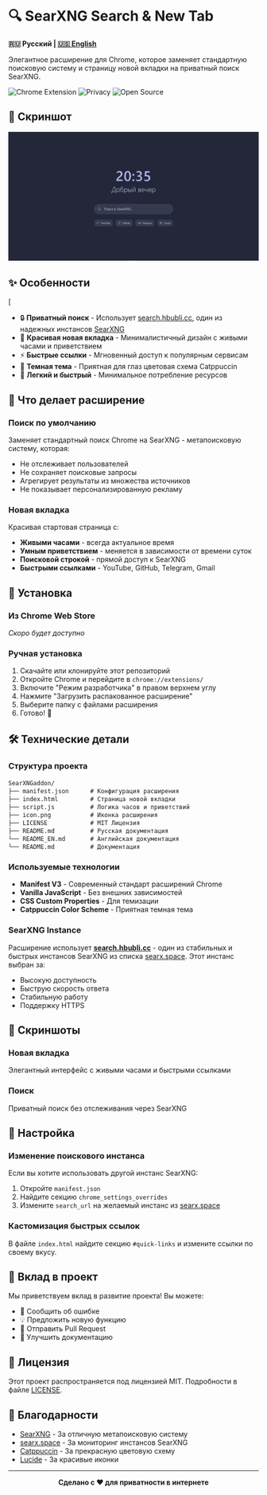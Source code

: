 # 🔍 SearXNG Search & New Tab

**🇷🇺 Русский | [🇺🇸 English](README_EN.md)**

Элегантное расширение для Chrome, которое заменяет стандартную поисковую систему и страницу новой вкладки на приватный поиск SearXNG.

![Chrome Extension](https://img.shields.io/badge/Chrome-Extension-4285F4?style=for-the-badge&logo=googlechrome&logoColor=white)
![Privacy](https://img.shields.io/badge/Privacy-Focused-00C851?style=for-the-badge&logo=shield&logoColor=white)
![Open Source](https://img.shields.io/badge/Open-Source-FF6B35?style=for-the-badge&logo=opensourceinitiative&logoColor=white)

## 📸 Скриншот

![Новая вкладка SearXNG](https://raw.githubusercontent.com/IriyaMitsuki/SearXNGaddon/refs/heads/main/screen.png)

## ✨ Особенности
[
- 🔒 **Приватный поиск** - Использует [search.hbubli.cc](https://search.hbubli.cc/), один из надежных инстансов [SearXNG](https://searx.space/)
- 🎨 **Красивая новая вкладка** - Минималистичный дизайн с живыми часами и приветствием
- ⚡ **Быстрые ссылки** - Мгновенный доступ к популярным сервисам
- 🌙 **Темная тема** - Приятная для глаз цветовая схема Catppuccin
- 🚀 **Легкий и быстрый** - Минимальное потребление ресурсов

## 🎯 Что делает расширение

### Поиск по умолчанию
Заменяет стандартный поиск Chrome на SearXNG - метапоисковую систему, которая:
- Не отслеживает пользователей
- Не сохраняет поисковые запросы
- Агрегирует результаты из множества источников
- Не показывает персонализированную рекламу

### Новая вкладка
Красивая стартовая страница с:
- **Живыми часами** - всегда актуальное время
- **Умным приветствием** - меняется в зависимости от времени суток
- **Поисковой строкой** - прямой доступ к SearXNG
- **Быстрыми ссылками** - YouTube, GitHub, Telegram, Gmail

## 🚀 Установка

### Из Chrome Web Store
*Скоро будет доступно*

### Ручная установка
1. Скачайте или клонируйте этот репозиторий
2. Откройте Chrome и перейдите в `chrome://extensions/`
3. Включите "Режим разработчика" в правом верхнем углу
4. Нажмите "Загрузить распакованное расширение"
5. Выберите папку с файлами расширения
6. Готово! 🎉

## 🛠️ Технические детали

### Структура проекта
```
SearXNGaddon/
├── manifest.json      # Конфигурация расширения
├── index.html         # Страница новой вкладки
├── script.js          # Логика часов и приветствий
├── icon.png           # Иконка расширения
├── LICENSE            # MIT Лицензия
├── README.md          # Русская документация
└── README_EN.md       # Английская документация
└── README.md          # Документация
```

### Используемые технологии
- **Manifest V3** - Современный стандарт расширений Chrome
- **Vanilla JavaScript** - Без внешних зависимостей
- **CSS Custom Properties** - Для темизации
- **Catppuccin Color Scheme** - Приятная темная тема

### SearXNG Instance
Расширение использует **[search.hbubli.cc](https://search.hbubli.cc/)** - один из стабильных и быстрых инстансов SearXNG из списка [searx.space](https://searx.space/). Этот инстанс выбран за:
- Высокую доступность
- Быструю скорость ответа
- Стабильную работу
- Поддержку HTTPS

## 🎨 Скриншоты

### Новая вкладка
Элегантный интерфейс с живыми часами и быстрыми ссылками

### Поиск
Приватный поиск без отслеживания через SearXNG

## 🔧 Настройка

### Изменение поискового инстанса
Если вы хотите использовать другой инстанс SearXNG:

1. Откройте `manifest.json`
2. Найдите секцию `chrome_settings_overrides`
3. Измените `search_url` на желаемый инстанс из [searx.space](https://searx.space/)

### Кастомизация быстрых ссылок
В файле `index.html` найдите секцию `#quick-links` и измените ссылки по своему вкусу.

## 🤝 Вклад в проект

Мы приветствуем вклад в развитие проекта! Вы можете:

- 🐛 Сообщить об ошибке
- 💡 Предложить новую функцию
- 🔧 Отправить Pull Request
- 📖 Улучшить документацию

## 📄 Лицензия

Этот проект распространяется под лицензией MIT. Подробности в файле [LICENSE](LICENSE).

## 🙏 Благодарности

- [SearXNG](https://github.com/searxng/searxng) - За отличную метапоисковую систему
- [searx.space](https://searx.space/) - За мониторинг инстансов SearXNG
- [Catppuccin](https://catppuccin.com/) - За прекрасную цветовую схему
- [Lucide](https://lucide.dev/) - За красивые иконки

---

<div align="center">
  <strong>Сделано с ❤️ для приватности в интернете</strong>
</div>
